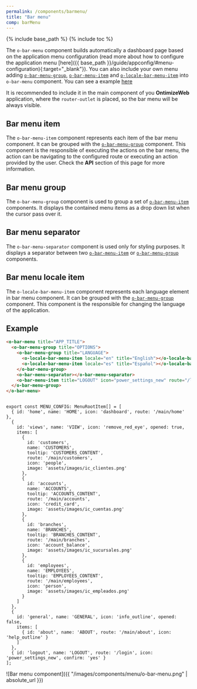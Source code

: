 ```yaml
---
permalink: /components/barmenu/
title: "Bar menu"
comp: barMenu
---
```


{% include base_path %}
{% include toc %}

The `o-bar-menu` component builds automatically a dashboard page based on the application menu configuration (read more about how to configure the application menu [here]({{ base_path }}/guide/appconfig/#menu-configuration){:target="_blank"}).
You can also include your own menu adding  [`o-bar-menu-group`](#bar-menu-group), [`o-bar-menu-item`](#bar-menu-item) and [`o-locale-bar-menu-item`](#locale-bar-menu-item) into `o-bar-menu` component. You can see a example [here](#example)

It is recommended to include it in the main component of you **OntimizeWeb** application, where the `router-outlet` is placed, so the bar menu will be always visible.


## Bar menu item

The `o-bar-menu-item` component represents each item of the bar menu component. It can be grouped with the [`o-bar-menu-group`](#bar-menu-group) component. This component is the responsible of executing the actions on the bar menu, the action can be navigating to the configured route or executing an action provided by the user. Check the **API** section of this page for more information.

## Bar menu group

The `o-bar-menu-group` component is used to group a set of [`o-bar-menu-item`](#bar-menu-item) components. It displays the contained menu items as a drop down list when the cursor pass over it.

## Bar menu separator

The `o-bar-menu-separator` component is used only for styling purposes. It displays a separator between two [`o-bar-menu-item`](#bar-menu-item) or [`o-bar-menu-group`](#bar-menu-group) components.

## Bar menu locale item
The `o-locale-bar-menu-item` component represents each language element in bar menu component. It can be grouped with the [`o-bar-menu-group`](#bar-menu-group) component. This component is the responsible for changing the language of the application.

## Example

```html
<o-bar-menu title="APP_TITLE">
  <o-bar-menu-group title="OPTIONS">
    <o-bar-menu-group title="LANGUAGE">
      <o-locale-bar-menu-item locale="en" title="English"></o-locale-bar-menu-item>
      <o-locale-bar-menu-item locale="es" title="Español"></o-locale-bar-menu-item>
    </o-bar-menu-group>
    <o-bar-menu-separator></o-bar-menu-separator>
    <o-bar-menu-item title="LOGOUT" icon="power_settings_new" route="/login" confirm="MESSAGES.CONFIRM_LOGOUT"></o-bar-menu-item>
  </o-bar-menu-group>
</o-bar-menu>
```

```

export const MENU_CONFIG: MenuRootItem[] = [
  { id: 'home', name: 'HOME', icon: 'dashboard', route: '/main/home' },
  {
    id: 'views', name: 'VIEW', icon: 'remove_red_eye', opened: true,
    items: [
      {
        id: 'customers',
        name: 'CUSTOMERS',
        tooltip: 'CUSTOMERS_CONTENT',
        route: '/main/customers',
        icon: 'people',
        image: 'assets/images/ic_clientes.png'
      },
      {
        id: 'accounts',
        name: 'ACCOUNTS',
        tooltip: 'ACCOUNTS_CONTENT',
        route: '/main/accounts',
        icon: 'credit_card',
        image: 'assets/images/ic_cuentas.png'
      },
      {
        id: 'branches',
        name: 'BRANCHES',
        tooltip: 'BRANCHES_CONTENT',
        route: '/main/branches',
        icon: 'account_balance',
        image: 'assets/images/ic_sucursales.png'
      },
      {
        id: 'employees',
        name: 'EMPLOYEES',
        tooltip: 'EMPLOYEES_CONTENT',
        route: '/main/employees',
        icon: 'person',
        image: 'assets/images/ic_empleados.png'
      }
    ]
  },
  {
    id: 'general', name: 'GENERAL', icon: 'info_outline', opened: false,
    items: [
      { id: 'about', name: 'ABOUT', route: '/main/about', icon: 'help_outline' }
    ]
  },
  { id: 'logout', name: 'LOGOUT', route: '/login', icon: 'power_settings_new', confirm: 'yes' }
];
```

![Bar menu component]({{ "/images/components/menu/o-bar-menu.png" | absolute_url }})
